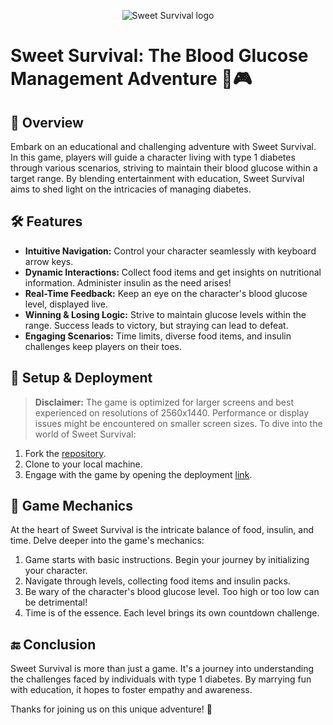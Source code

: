 <p align="center">
  <img src="https://github.com/Angelguirao/Sweet-Survival/assets/44321245/54e2eb6f-ab18-4549-979e-727d3546d24e" alt="Sweet Survival logo">
</p>

# Sweet Survival: The Blood Glucose Management Adventure 🍭🎮

## 📌 **Overview**
Embark on an educational and challenging adventure with Sweet Survival. In this game, players will guide a character living with type 1 diabetes through various scenarios, striving to maintain their blood glucose within a target range. By blending entertainment with education, Sweet Survival aims to shed light on the intricacies of managing diabetes.

## 🛠️ **Features**
- **Intuitive Navigation:** Control your character seamlessly with keyboard arrow keys.
- **Dynamic Interactions:** Collect food items and get insights on nutritional information. Administer insulin as the need arises!
- **Real-Time Feedback:** Keep an eye on the character's blood glucose level, displayed live.
- **Winning & Losing Logic:** Strive to maintain glucose levels within the range. Success leads to victory, but straying can lead to defeat.
- **Engaging Scenarios:** Time limits, diverse food items, and insulin challenges keep players on their toes.

## 💼 **Setup & Deployment**
> **Disclaimer:** The game is optimized for larger screens and best experienced on resolutions of 2560x1440. Performance or display issues might be encountered on smaller screen sizes.
To dive into the world of Sweet Survival:
1. Fork the [repository](https://github.com/Angelguirao/sweetSurvival).
2. Clone to your local machine.
3. Engage with the game by opening the deployment [link](https://angelguirao.github.io/Sweet-Survival/).

## 🧪 **Game Mechanics**
At the heart of Sweet Survival is the intricate balance of food, insulin, and time. Delve deeper into the game's mechanics:
1. Game starts with basic instructions. Begin your journey by initializing your character.
2. Navigate through levels, collecting food items and insulin packs.
3. Be wary of the character's blood glucose level. Too high or too low can be detrimental!
4. Time is of the essence. Each level brings its own countdown challenge.

## 🔚 **Conclusion**
Sweet Survival is more than just a game. It's a journey into understanding the challenges faced by individuals with type 1 diabetes. By marrying fun with education, it hopes to foster empathy and awareness.

Thanks for joining us on this unique adventure! 🍬
